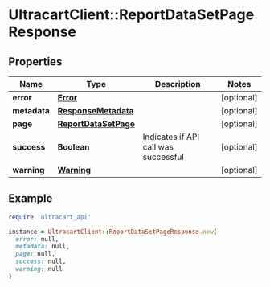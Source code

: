 # UltracartClient::ReportDataSetPageResponse

## Properties

| Name | Type | Description | Notes |
| ---- | ---- | ----------- | ----- |
| **error** | [**Error**](Error.md) |  | [optional] |
| **metadata** | [**ResponseMetadata**](ResponseMetadata.md) |  | [optional] |
| **page** | [**ReportDataSetPage**](ReportDataSetPage.md) |  | [optional] |
| **success** | **Boolean** | Indicates if API call was successful | [optional] |
| **warning** | [**Warning**](Warning.md) |  | [optional] |

## Example

```ruby
require 'ultracart_api'

instance = UltracartClient::ReportDataSetPageResponse.new(
  error: null,
  metadata: null,
  page: null,
  success: null,
  warning: null
)
```

